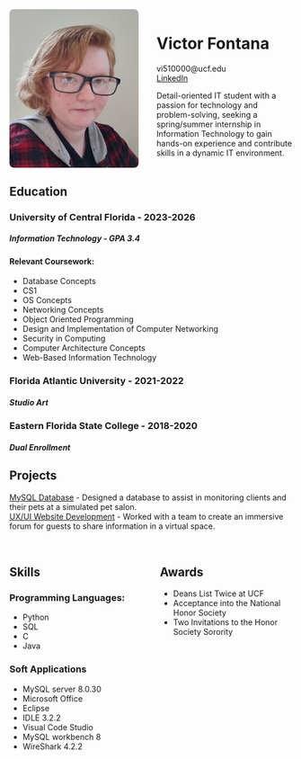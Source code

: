 <div style="display: flex; align-items: center; gap: 2rem;">
  <img src="IMG_34567.png" alt="Photo of Victor Fontana in black glasses and a red flannel. They have red hair, pale skin, and freckles." style="width: 230px; border-radius: 8px;"/>
  <div>
    <h1>Victor Fontana</h1>
    <p>
      vi510000@ucf.edu<br>
      <a href="https://www.linkedin.com/in/victor-fontana-563042222/">LinkedIn</a>
    </p>
    <p>
      Detail-oriented IT student with a passion for technology and problem-solving, seeking a spring/summer internship in Information Technology to gain hands-on experience and contribute skills in a dynamic IT environment.
    </p>
  </div>
</div>

<body>    
  <h2> Education </h2>
  
  <h3> 
    University of Central Florida - 2023-2026 
  </h3>
  <h5>
    Information Technology - GPA 3.4 
  </h5>
  
  <h4> 
    Relevant Coursework: 
  </h4>
  <ul>
          <li>Database Concepts</li>
          <li>CS1</li>
          <li>OS Concepts</li>
          <li>Networking Concepts</li>
          <li>Object Oriented Programming</li>
          <li>Design and Implementation of Computer Networking</li>
          <li>Security in Computing</li>
          <li>Computer Architecture Concepts</li>
          <li>Web-Based Information Technology</li>
  </ul>
  <h3>
    Florida Atlantic University - 2021-2022
  </h3>  
  <h5>  
    Studio Art 
  </h5>
  
  <h3> 
    Eastern Florida State College - 2018-2020
  </h3>
  <h5>
    Dual Enrollment
  </h5>
  
  <h2> 
    Projects
  </h2>
  <p>
    <a href="mysql.html">MySQL Database</a> - Designed a database to assist in monitoring clients and their pets at a simulated pet salon.
    <br><a href="webdev.html">UX/UI Website Development</a> - Worked with a team to create an immersive forum for guests to share information in a virtual space.
  </p>
<div style="display: flex; gap: 2rem; align-items: flex-start; margin-top: 2rem;">
  <div style="flex: 1;">
    <h2>Skills</h2>
    <h3>Programming Languages:</h3>
    <ul>
      <li>Python</li>
      <li>SQL</li>
      <li>C</li>
      <li>Java</li>
    </ul>
    <h3>Soft Applications</h3>
    <ul>
      <li>MySQL server 8.0.30</li>
      <li>Microsoft Office</li>
      <li>Eclipse</li>
      <li>IDLE 3.2.2</li>
      <li>Visual Code Studio</li>
      <li>MySQL workbench 8</li>
      <li>WireShark 4.2.2</li>
    </ul>
  </div>

  <div style="flex: 1;">
    <h2>Awards</h2>
    <ul>
      <li>Deans List Twice at UCF</li>
      <li>Acceptance into the National Honor Society</li>
      <li>Two Invitations to the Honor Society Sorority</li>
    </ul>
  </div>
</div>

</body>
